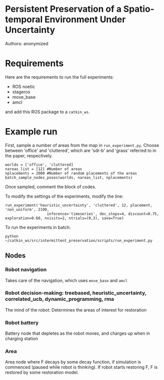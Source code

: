 # Persistent Preservation of a Spatio-temporal Environment Under Uncertainty
Authors: anonymized

# Requirements

Here are the requirements to run the full experiments:

- ROS noetic
- stageros
- move_base
- amcl

and add this ROS package to a `catkin_ws`.


# Example run
First, sample a number of areas from the map in `run_experiment.py`. Choose between 'office' and 'cluttered', which are 'sdr-b' 
and 'grass' referred to in the paper, respectively.
```
worlds = ['office', 'cluttered]
nareas_list = [12] #Number of areas
nplacements = 2000 #Number of random placements of the areas
batch_sample_nodes_poses(worlds, nareas_list, nplacements)
```
Once sampled, comment the block of codes.

To modify the settings of the experiments, modify the line:

```
run_experiment('heuristic_uncertainty', 'cluttered', 12, placement, 'non_uniform', 2100,
                   inference='timeseries', dec_steps=4, discount=0.75, exploration=0.60, nvisits=2, ntrials=(0,3), save=True)
```

To run the experiments in batch:
```
python ~/catkin_ws/src/intermittent_preservation/scripts/run_experiment.py
```

## Nodes
### Robot navigation
Takes care of the navigation, which uses `move_base` and `amcl`

### Robot decision-making: treebased, heuristic_uncertainty, correlated_ucb, dynamic_programming, rma
The mind of the robot: Determines the areas of interest for restoration

### Robot battery
Battery node that depletes as the robot moves, and charges up when in charging station

### Area
Area node where F decays by some decay function, if simulation is commenced (paused while robot is thinking).
If robot starts restoring F, F is restored by some restoration model.